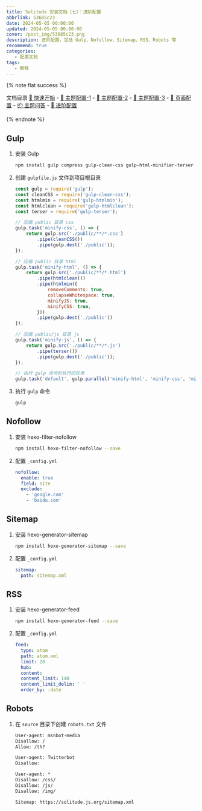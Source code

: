 ```yaml
---
title: Solitude 安装文档（七）：进阶配置
abbrlink: 53685c23
date: 2024-05-05 00:00:00
updated: 2024-05-05 00:00:00
cover: /post_img/53685c23.png
description: 进阶配置，包括 Gulp、Nofollow、Sitemap、RSS、Robots 等
recommend: true
categories:
   - 配置文档
tags:
   - 教程
---
```


{% note flat success %}

文档目录
[🚀 快速开始](/p/222d372e.html) - [🔩 主题配置-1](/p/c7b87cc.html) - [🏹 主题配置-2](/p/ce332f00.html) - [🎯 主题配置-3](/p/3c80d950.html) - [🔧 页面配置](/p/2d1abc96.html) - [📦 主题问答](/p/feaa1bcb.html) - [📝 进阶配置](/p/53685c23.html)

{% endnote %}


## Gulp

1. 安装 Gulp
    ```bash
    npm install gulp compress gulp-clean-css gulp-html-minifier-terser gulp-htmlclean gulp-terser --save-dev
    ```
2. 创建 `gulpfile.js` 文件到项目根目录
    ```javascript
    const gulp = require('gulp');
    const cleanCSS = require('gulp-clean-css');
    const htmlmin = require('gulp-htmlmin');
    const htmlclean = require('gulp-htmlclean');
    const terser = require('gulp-terser');

    // 压缩 public 目录 css
    gulp.task('minify-css', () => {
        return gulp.src('./public/**/*.css')
            .pipe(cleanCSS())
            .pipe(gulp.dest('./public'));
    });

    // 压缩 public 目录 html
    gulp.task('minify-html', () => {
        return gulp.src('./public/**/*.html')
            .pipe(htmlclean())
            .pipe(htmlmin({
                removeComments: true,
                collapseWhitespace: true,
                minifyJS: true,
                minifyCSS: true,
            }))
            .pipe(gulp.dest('./public'))
    });

    // 压缩 public/js 目录 js
    gulp.task('minify-js', () => {
        return gulp.src('./public/**/*.js')
            .pipe(terser())
            .pipe(gulp.dest('./public'));
    });

    // 执行 gulp 命令时执行的任务
    gulp.task('default', gulp.parallel('minify-html', 'minify-css', 'minify-js'));
    ```
3. 执行 `gulp` 命令
    ```bash
    gulp
    ```

## Nofollow

1. 安装 hexo-filter-nofollow
    ```bash
    npm install hexo-filter-nofollow --save
    ```
2. 配置 `_config.yml`
    ```yaml
    nofollow:
      enable: true
      field: site
      exclude:
        - 'google.com'
        - 'baidu.com'
    ```

## Sitemap

1. 安装 hexo-generator-sitemap
    ```bash
    npm install hexo-generator-sitemap --save
    ```
2. 配置 `_config.yml`
    ```yaml
    sitemap:
      path: sitemap.xml
    ```

## RSS

1. 安装 hexo-generator-feed
    ```bash
    npm install hexo-generator-feed --save
    ```
2. 配置 `_config.yml`
    ```yaml
    feed:
      type: atom
      path: atom.xml
      limit: 20
      hub:
      content:
      content_limit: 140
      content_limit_delim: ' '
      order_by: -date
    ```

## Robots

1. 在 `source` 目录下创建 `robots.txt` 文件
    ```txt
    User-agent: msnbot-media
    Disallow: /
    Allow: /th?
    
    User-agent: Twitterbot
    Disallow:
    
    User-agent: *
    Disallow: /css/
    Disallow: /js/
    Disallow: /img/
    
    Sitemap: https://solitude.js.org/sitemap.xml
    ```